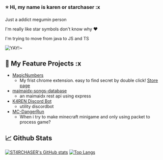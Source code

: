 ### ⭐ Hi, my name is karen or starchaser :x

Just a addict megumin person

I'm really like star symbols don't know why ❤️

I'm trying to move from java to JS and TS

<img src="https://i.imgur.com/VU3YT6w.webp" alt="YAY!~" />

## 🔦 My Feature Projects :x
- [MagicNumbers](https://github.com/ST4RCHASER/MagicNumbers)
  - My frist chrome extension. easy to find secret by double click! [Store page](https://chrome.google.com/webstore/detail/magicnumbers/eachmpbcaoeffcmbeokmafkgdaffedpi)
- [maimaidx-songs-database](https://github.com/ST4RCHASER/maimaidx-songs-database) 
  - an maimaidx rest api using express
- [K4REN Discord Bot](http://karen.starchaser.me/)
  - utility discordbot
- [MC-DangerRun](https://github.com/ST4RCHASER/DangerRun)
  - When i try to make minecraft minigame and only using packet to process game?

## 📈 Github Stats
[![ST4RCHASER's GitHub stats](https://github-readme-stats.vercel.app/api?username=ST4RCHASER&show_icons=true&title_color=b19cd9&icon_color=b19cd9&border_color=0D1117&text_color=b19cd9&bg_color=0D1117)](https://github.com/anuraghazra/github-readme-stats)
[![Top Langs](https://github-readme-stats.vercel.app/api/top-langs/?username=anuraghazra&layout=compact&title_color=b19cd9&icon_color=b19cd9&border_color=0D1117&text_color=b19cd9&bg_color=0D1117)](https://github.com/anuraghazra/github-readme-stats)
<!--
**ST4RCHASER/ST4RCHASER** is a ✨ _special_ ✨ repository because its `README.md` (this file) appears on your GitHub profile.

Here are some ideas to get you started:

- 🔭 I’m currently working on ...
- 🌱 I’m currently learning ...
- 👯 I’m looking to collaborate on ...
- 🤔 I’m looking for help with ...
- 💬 Ask me about ...
- 📫 How to reach me: ...
- 😄 Pronouns: ...
- ⚡ Fun fact: ...
-->
